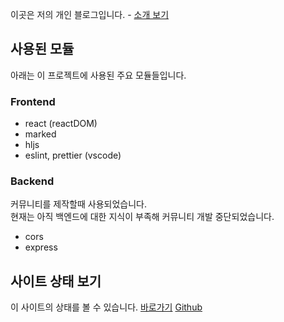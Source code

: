 이곳은 저의 개인 블로그입니다. - [소개 보기](/welcome)

## 사용된 모듈

아래는 이 프로젝트에 사용된 주요 모듈들입니다.

### Frontend

- react (reactDOM)
- marked
- hljs
- eslint, prettier (vscode)

### Backend

커뮤니티를 제작할때 사용되었습니다.  
현재는 아직 백엔드에 대한 지식이 부족해 커뮤니티 개발 중단되었습니다.

- cors
- express

## 사이트 상태 보기

이 사이트의 상태를 볼 수 있습니다. [바로가기](/state) [Github](https://github.com/kangdongmandoo/r.ehdals)
